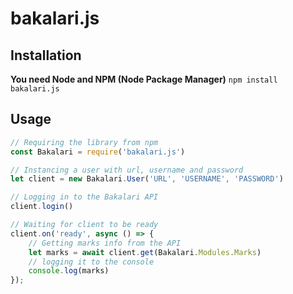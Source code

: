 # bakalari.js

## Installation
**You need Node and NPM (Node Package Manager)**
`npm install bakalari.js`

## Usage
```js
// Requiring the library from npm
const Bakalari = require('bakalari.js')

// Instancing a user with url, username and password
let client = new Bakalari.User('URL', 'USERNAME', 'PASSWORD')

// Logging in to the Bakalari API
client.login()

// Waiting for client to be ready
client.on('ready', async () => {
    // Getting marks info from the API
    let marks = await client.get(Bakalari.Modules.Marks)
    // logging it to the console
    console.log(marks)
});
```